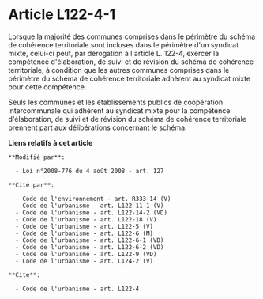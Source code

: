 # Article L122-4-1

Lorsque la majorité des communes comprises dans le périmètre du schéma de cohérence territoriale sont incluses dans le
périmètre d'un syndicat mixte, celui-ci peut, par dérogation à l'article L. 122-4, exercer la compétence d'élaboration, de
suivi et de révision du schéma de cohérence territoriale, à condition que les autres communes comprises dans le périmètre du
schéma de cohérence territoriale adhèrent au syndicat mixte pour cette compétence. 

Seuls les communes et les établissements publics de coopération intercommunale qui adhèrent au syndicat mixte pour la
compétence d'élaboration, de suivi et de révision du schéma de cohérence territoriale prennent part aux délibérations
concernant le schéma.

**Liens relatifs à cet article**

	**Modifié par**:

	  - Loi n°2008-776 du 4 août 2008 - art. 127

	**Cité par**:

	  - Code de l'environnement - art. R333-14 (V)
	  - Code de l'urbanisme - art. L122-11-1 (V)
	  - Code de l'urbanisme - art. L122-14-2 (VD)
	  - Code de l'urbanisme - art. L122-18 (V)
	  - Code de l'urbanisme - art. L122-5 (V)
	  - Code de l'urbanisme - art. L122-6 (M)
	  - Code de l'urbanisme - art. L122-6-1 (VD)
	  - Code de l'urbanisme - art. L122-6-2 (VD)
	  - Code de l'urbanisme - art. L122-9 (VD)
	  - Code de l'urbanisme - art. L124-2 (V)

	**Cite**:

	  - Code de l'urbanisme - art. L122-4
